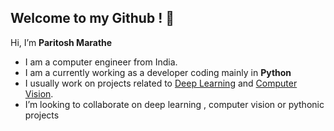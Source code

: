 ## Welcome to my Github ! 👋 

Hi, I’m **Paritosh Marathe**
* I am a computer engineer from India.
* I am a currently working as a developer coding mainly in **Python**
* I usually work on projects related to <ins>Deep Learning</ins> and <ins>Computer Vision</ins>.
* I’m looking to collaborate on deep learning , computer vision or pythonic projects
